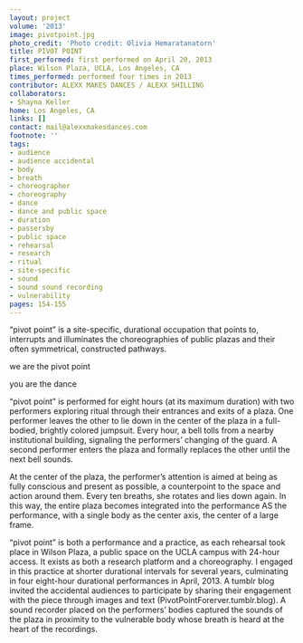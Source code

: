 ```yaml
---
layout: project
volume: '2013'
image: pivotpoint.jpg
photo_credit: 'Photo credit: Olivia Hemaratanatorn'
title: PIVOT POINT
first_performed: first performed on April 20, 2013
place: Wilson Plaza, UCLA, Los Angeles, CA
times_performed: performed four times in 2013
contributor: ALEXX MAKES DANCES / ALEXX SHILLING
collaborators:
- Shayna Keller
home: Los Angeles, CA
links: []
contact: mail@alexxmakesdances.com
footnote: ''
tags:
- audience
- audience accidental
- body
- breath
- choreographer
- choreography
- dance
- dance and public space
- duration
- passersby
- public space
- rehearsal
- research
- ritual
- site-specific
- sound
- sound sound recording
- vulnerability
pages: 154-155
---
```


“pivot point” is a site-specific, durational occupation that points to, interrupts and illuminates the choreographies of public plazas and their often symmetrical, constructed pathways.

we are the pivot point

you are the dance

“pivot point” is performed for eight hours (at its maximum duration) with two performers exploring ritual through their entrances and exits of a plaza. One performer leaves the other to lie down in the center of the plaza in a full-bodied, brightly colored jumpsuit. Every hour, a bell tolls from a nearby institutional building, signaling the performers’ changing of the guard. A second performer enters the plaza and formally replaces the other until the next bell sounds.

At the center of the plaza, the performer’s attention is aimed at being as fully conscious and present as possible, a counterpoint to the space and action around them. Every ten breaths, she rotates and lies down again. In this way, the entire plaza becomes integrated into the performance AS the performance, with a single body as the center axis, the center of a large frame.

“pivot point” is both a performance and a practice, as each rehearsal took place in Wilson Plaza, a public space on the UCLA campus with 24-hour access. It exists as both a research platform and a choreography. I engaged in this practice at shorter durational intervals for several years, culminating in four eight-hour durational performances in April, 2013. A tumblr blog invited the accidental audiences to participate by sharing their engagement with the piece through images and text (PivotPointForerver.tumblr.blog). A sound recorder placed on the performers’ bodies captured the sounds of the plaza in proximity to the vulnerable body whose breath is heard at the heart of the recordings.
